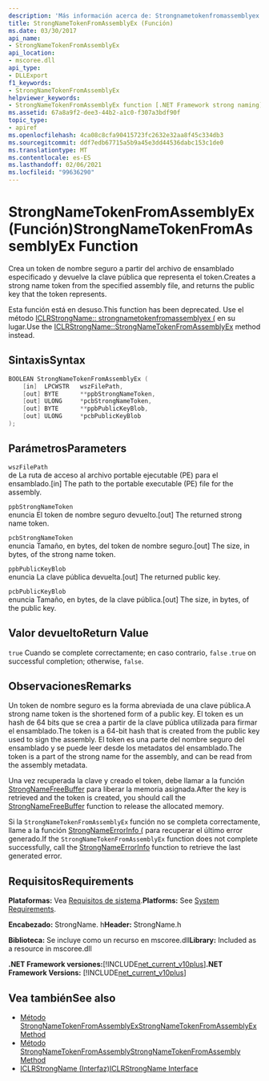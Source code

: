 ```yaml
---
description: 'Más información acerca de: Strongnametokenfromassemblyex ((función)'
title: StrongNameTokenFromAssemblyEx (Función)
ms.date: 03/30/2017
api_name:
- StrongNameTokenFromAssemblyEx
api_location:
- mscoree.dll
api_type:
- DLLExport
f1_keywords:
- StrongNameTokenFromAssemblyEx
helpviewer_keywords:
- StrongNameTokenFromAssemblyEx function [.NET Framework strong naming]
ms.assetid: 67a8a9f2-dee3-44b2-a1c0-f307a3bdf90f
topic_type:
- apiref
ms.openlocfilehash: 4ca08c8cfa90415723fc2632e32aa8f45c334db3
ms.sourcegitcommit: ddf7edb67715a5b9a45e3dd44536dabc153c1de0
ms.translationtype: MT
ms.contentlocale: es-ES
ms.lasthandoff: 02/06/2021
ms.locfileid: "99636290"
---
```

# <a name="strongnametokenfromassemblyex-function"></a><span data-ttu-id="d8cb0-103">StrongNameTokenFromAssemblyEx (Función)</span><span class="sxs-lookup"><span data-stu-id="d8cb0-103">StrongNameTokenFromAssemblyEx Function</span></span>

<span data-ttu-id="d8cb0-104">Crea un token de nombre seguro a partir del archivo de ensamblado especificado y devuelve la clave pública que representa el token.</span><span class="sxs-lookup"><span data-stu-id="d8cb0-104">Creates a strong name token from the specified assembly file, and returns the public key that the token represents.</span></span>  
  
 <span data-ttu-id="d8cb0-105">Esta función está en desuso.</span><span class="sxs-lookup"><span data-stu-id="d8cb0-105">This function has been deprecated.</span></span> <span data-ttu-id="d8cb0-106">Use el método [ICLRStrongName:: strongnametokenfromassemblyex (](../hosting/iclrstrongname-strongnametokenfromassemblyex-method.md) en su lugar.</span><span class="sxs-lookup"><span data-stu-id="d8cb0-106">Use the [ICLRStrongName::StrongNameTokenFromAssemblyEx](../hosting/iclrstrongname-strongnametokenfromassemblyex-method.md) method instead.</span></span>  
  
## <a name="syntax"></a><span data-ttu-id="d8cb0-107">Sintaxis</span><span class="sxs-lookup"><span data-stu-id="d8cb0-107">Syntax</span></span>  
  
```cpp  
BOOLEAN StrongNameTokenFromAssemblyEx (  
    [in]  LPCWSTR   wszFilePath,  
    [out] BYTE      **ppbStrongNameToken,  
    [out] ULONG     *pcbStrongNameToken,  
    [out] BYTE      **ppbPublicKeyBlob,  
    [out] ULONG     *pcbPublicKeyBlob  
);  
```  
  
## <a name="parameters"></a><span data-ttu-id="d8cb0-108">Parámetros</span><span class="sxs-lookup"><span data-stu-id="d8cb0-108">Parameters</span></span>  

 `wszFilePath`  
 <span data-ttu-id="d8cb0-109">de La ruta de acceso al archivo portable ejecutable (PE) para el ensamblado.</span><span class="sxs-lookup"><span data-stu-id="d8cb0-109">[in] The path to the portable executable (PE) file for the assembly.</span></span>  
  
 `ppbStrongNameToken`  
 <span data-ttu-id="d8cb0-110">enuncia El token de nombre seguro devuelto.</span><span class="sxs-lookup"><span data-stu-id="d8cb0-110">[out] The returned strong name token.</span></span>  
  
 `pcbStrongNameToken`  
 <span data-ttu-id="d8cb0-111">enuncia Tamaño, en bytes, del token de nombre seguro.</span><span class="sxs-lookup"><span data-stu-id="d8cb0-111">[out] The size, in bytes, of the strong name token.</span></span>  
  
 `ppbPublicKeyBlob`  
 <span data-ttu-id="d8cb0-112">enuncia La clave pública devuelta.</span><span class="sxs-lookup"><span data-stu-id="d8cb0-112">[out] The returned public key.</span></span>  
  
 `pcbPublicKeyBlob`  
 <span data-ttu-id="d8cb0-113">enuncia Tamaño, en bytes, de la clave pública.</span><span class="sxs-lookup"><span data-stu-id="d8cb0-113">[out] The size, in bytes, of the public key.</span></span>  
  
## <a name="return-value"></a><span data-ttu-id="d8cb0-114">Valor devuelto</span><span class="sxs-lookup"><span data-stu-id="d8cb0-114">Return Value</span></span>  

 <span data-ttu-id="d8cb0-115">`true` Cuando se complete correctamente; en caso contrario, `false` .</span><span class="sxs-lookup"><span data-stu-id="d8cb0-115">`true` on successful completion; otherwise, `false`.</span></span>  
  
## <a name="remarks"></a><span data-ttu-id="d8cb0-116">Observaciones</span><span class="sxs-lookup"><span data-stu-id="d8cb0-116">Remarks</span></span>  

 <span data-ttu-id="d8cb0-117">Un token de nombre seguro es la forma abreviada de una clave pública.</span><span class="sxs-lookup"><span data-stu-id="d8cb0-117">A strong name token is the shortened form of a public key.</span></span> <span data-ttu-id="d8cb0-118">El token es un hash de 64 bits que se crea a partir de la clave pública utilizada para firmar el ensamblado.</span><span class="sxs-lookup"><span data-stu-id="d8cb0-118">The token is a 64-bit hash that is created from the public key used to sign the assembly.</span></span> <span data-ttu-id="d8cb0-119">El token es una parte del nombre seguro del ensamblado y se puede leer desde los metadatos del ensamblado.</span><span class="sxs-lookup"><span data-stu-id="d8cb0-119">The token is a part of the strong name for the assembly, and can be read from the assembly metadata.</span></span>  
  
 <span data-ttu-id="d8cb0-120">Una vez recuperada la clave y creado el token, debe llamar a la función [StrongNameFreeBuffer](strongnamefreebuffer-function.md) para liberar la memoria asignada.</span><span class="sxs-lookup"><span data-stu-id="d8cb0-120">After the key is retrieved and the token is created, you should call the [StrongNameFreeBuffer](strongnamefreebuffer-function.md) function to release the allocated memory.</span></span>  
  
 <span data-ttu-id="d8cb0-121">Si la `StrongNameTokenFromAssemblyEx` función no se completa correctamente, llame a la función [StrongNameErrorInfo (](strongnameerrorinfo-function.md) para recuperar el último error generado.</span><span class="sxs-lookup"><span data-stu-id="d8cb0-121">If the `StrongNameTokenFromAssemblyEx` function does not complete successfully, call the [StrongNameErrorInfo](strongnameerrorinfo-function.md) function to retrieve the last generated error.</span></span>  
  
## <a name="requirements"></a><span data-ttu-id="d8cb0-122">Requisitos</span><span class="sxs-lookup"><span data-stu-id="d8cb0-122">Requirements</span></span>  

 <span data-ttu-id="d8cb0-123">**Plataformas:** Vea [Requisitos de sistema](../../get-started/system-requirements.md).</span><span class="sxs-lookup"><span data-stu-id="d8cb0-123">**Platforms:** See [System Requirements](../../get-started/system-requirements.md).</span></span>  
  
 <span data-ttu-id="d8cb0-124">**Encabezado:** StrongName. h</span><span class="sxs-lookup"><span data-stu-id="d8cb0-124">**Header:** StrongName.h</span></span>  
  
 <span data-ttu-id="d8cb0-125">**Biblioteca:** Se incluye como un recurso en mscoree.dll</span><span class="sxs-lookup"><span data-stu-id="d8cb0-125">**Library:** Included as a resource in mscoree.dll</span></span>  
  
 <span data-ttu-id="d8cb0-126">**.NET Framework versiones:**[!INCLUDE[net_current_v10plus](../../../../includes/net-current-v10plus-md.md)]</span><span class="sxs-lookup"><span data-stu-id="d8cb0-126">**.NET Framework Versions:** [!INCLUDE[net_current_v10plus](../../../../includes/net-current-v10plus-md.md)]</span></span>  
  
## <a name="see-also"></a><span data-ttu-id="d8cb0-127">Vea también</span><span class="sxs-lookup"><span data-stu-id="d8cb0-127">See also</span></span>

- [<span data-ttu-id="d8cb0-128">Método StrongNameTokenFromAssemblyEx</span><span class="sxs-lookup"><span data-stu-id="d8cb0-128">StrongNameTokenFromAssemblyEx Method</span></span>](../hosting/iclrstrongname-strongnametokenfromassemblyex-method.md)
- [<span data-ttu-id="d8cb0-129">Método StrongNameTokenFromAssembly</span><span class="sxs-lookup"><span data-stu-id="d8cb0-129">StrongNameTokenFromAssembly Method</span></span>](../hosting/iclrstrongname-strongnametokenfromassembly-method.md)
- [<span data-ttu-id="d8cb0-130">ICLRStrongName (Interfaz)</span><span class="sxs-lookup"><span data-stu-id="d8cb0-130">ICLRStrongName Interface</span></span>](../hosting/iclrstrongname-interface.md)
